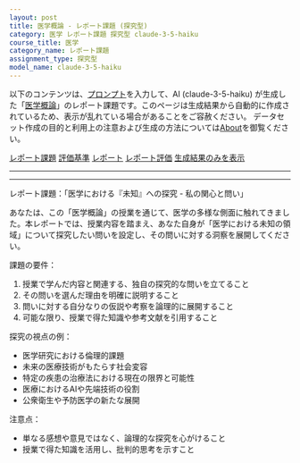```yaml
---
layout: post
title: 医学概論 - レポート課題 (探究型)
category: 医学 レポート課題 探究型 claude-3-5-haiku
course_title: 医学
category_name: レポート課題
assignment_type: 探究型
model_name: claude-3-5-haiku
---
```


以下のコンテンツは、[プロンプト](http://127.0.0.1:8000/generated/医学/claude-3-5-haiku/prompt_レポート課題-探究型.md)を入力して、AI (claude-3-5-haiku) が生成した「[医学概論](/contents/医学/)」のレポート課題です。このページは生成結果から自動的に作成されているため、表示が乱れている場合があることをご容赦ください。
データセット作成の目的と利用上の注意および生成の方法については[About](/About)を御覧ください。

[レポート課題](../レポート課題-探究型)
[評価基準](../評価基準-探究型)
[レポート](../レポート-探究型)
[レポート評価](../レポート評価-探究型)
[生成結果のみを表示](http://127.0.0.1:8000/generated/医学/claude-3-5-haiku/レポート課題-探究型.md)
  

***
***
  
レポート課題：「医学における『未知』への探究 - 私の関心と問い」

あなたは、この「医学概論」の授業を通じて、医学の多様な側面に触れてきました。本レポートでは、授業内容を踏まえ、あなた自身が「医学における未知の領域」について探究したい問いを設定し、その問いに対する洞察を展開してください。

課題の要件：
1. 授業で学んだ内容と関連する、独自の探究的な問いを立てること
2. その問いを選んだ理由を明確に説明すること
3. 問いに対する自分なりの仮説や考察を論理的に展開すること
4. 可能な限り、授業で得た知識や参考文献を引用すること

探究の視点の例：
- 医学研究における倫理的課題
- 未来の医療技術がもたらす社会変容
- 特定の疾患の治療法における現在の限界と可能性
- 医療におけるAIや先端技術の役割
- 公衆衛生や予防医学の新たな展開

注意点：
- 単なる感想や意見ではなく、論理的な探究を心がけること
- 授業で得た知識を活用し、批判的思考を示すこと
